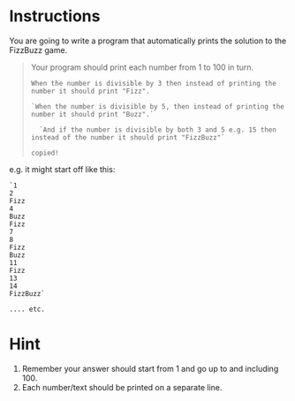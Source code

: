 # Instructions

You are going to write a program that automatically prints the solution to the FizzBuzz game.

> Your program should print each number from 1 to 100 in turn.
> 
> 
> `When the number is divisible by 3 then instead of printing the number it should print "Fizz".`
> 
> ```
> `When the number is divisible by 5, then instead of printing the number it should print "Buzz".`
> 
> ```
> 
> ```
>   `And if the number is divisible by both 3 and 5 e.g. 15 then instead of the number it should print "FizzBuzz"`
> 
> copied!
> ```
> 

e.g. it might start off like this:

```
`1
2
Fizz
4
Buzz
Fizz
7
8
Fizz
Buzz
11
Fizz
13
14
FizzBuzz`
```

`.... etc.`

# Hint

1. Remember your answer should start from 1 and go up to and including 100.
2. Each number/text should be printed on a separate line.